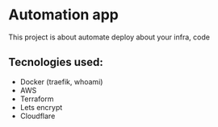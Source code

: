 # Automation app

This project is about automate deploy about your infra, code

## Tecnologies used:

* Docker (traefik, whoami)
* AWS
* Terraform
* Lets encrypt
* Cloudflare